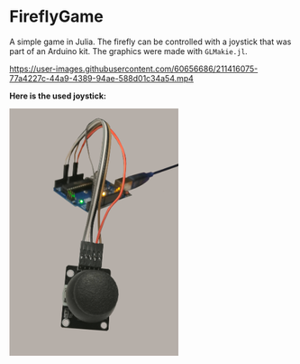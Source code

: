 # FireflyGame

A simple game in Julia. The firefly can be controlled with a joystick that was part of an Arduino kit. The graphics were made with `GLMakie.jl`.

https://user-images.githubusercontent.com/60656686/211416075-77a4227c-44a9-4389-94ae-588d01c34a54.mp4


**Here is the used joystick:**

<img src="img/joystick.jpg" width="300"/>




